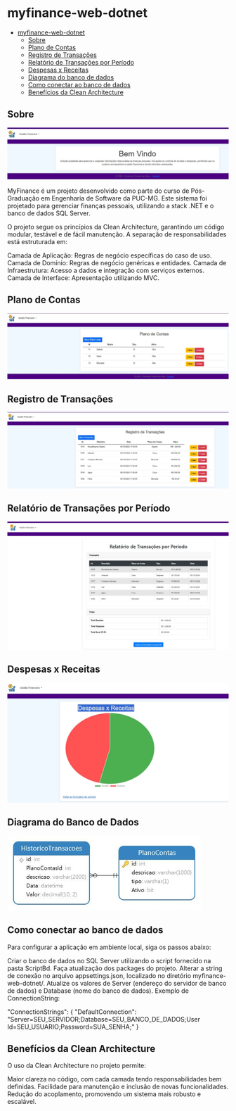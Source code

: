 # myfinance-web-dotnet
- [myfinance-web-dotnet](#myfinance-web-dotnet)
	- [Sobre](#sobre)
  	- [Plano de Contas](#plano-de-contas)
  	- [Registro de Transações](#Registro-de-Transações)
  	- [Relatório de Transações por Período](#Relatório-de-Transações-por-Período)
  	- [Despesas x Receitas](#Despesas-x-Receitas)
	- [Diagrama do banco de dados](#diagrama-do-banco-de-dados)
	- [Como conectar ao banco de dados](#como-conectar-ao-banco-de-dados)
  	- [Benefícios da Clean Architecture](#benefícios-da-clean-architecture)

## Sobre

<img src="images/home.JPG">

MyFinance é um projeto desenvolvido como parte do curso de Pós-Graduação em Engenharia de Software da PUC-MG.
Este sistema foi projetado para gerenciar finanças pessoais, utilizando a stack .NET e o banco de dados SQL Server.

O projeto segue os princípios da Clean Architecture, garantindo um código modular, testável e de fácil manutenção.
A separação de responsabilidades está estruturada em:

Camada de Aplicação: Regras de negócio específicas do caso de uso.
Camada de Domínio: Regras de negócio genéricas e entidades.
Camada de Infraestrutura: Acesso a dados e integração com serviços externos.
Camada de Interface: Apresentação utilizando MVC.

## Plano de Contas

<img src="images/plano.JPG">

## Registro de Transações

<img src="images/transacao.JPG">

## Relatório de Transações por Período

<img src="images/relatorio.JPG">

## Despesas x Receitas

<img src="images/grafico.JPG">

## Diagrama do Banco de Dados

<img src="images/DiagramBD.jpg">

## Como conectar ao banco de dados

Para configurar a aplicação em ambiente local, siga os passos abaixo:

Criar o banco de dados no SQL Server utilizando o script fornecido na pasta ScriptBd.
Faça atualização dos packages do projeto.
Alterar a string de conexão no arquivo appsettings.json, localizado no diretório myfinance-web-dotnet/.
Atualize os valores de Server (endereço do servidor de banco de dados) e Database (nome do banco de dados).
Exemplo de ConnectionString:

"ConnectionStrings": {
    "DefaultConnection": "Server=SEU_SERVIDOR;Database=SEU_BANCO_DE_DADOS;User Id=SEU_USUARIO;Password=SUA_SENHA;"
}

## Benefícios da Clean Architecture
O uso da Clean Architecture no projeto permite:

Maior clareza no código, com cada camada tendo responsabilidades bem definidas.
Facilidade para manutenção e inclusão de novas funcionalidades.
Redução do acoplamento, promovendo um sistema mais robusto e escalável.
